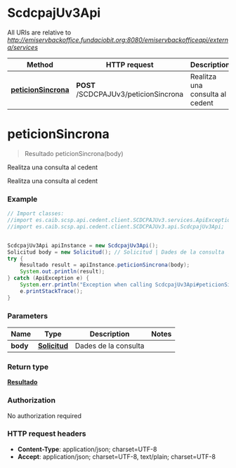 # ScdcpajUv3Api

All URIs are relative to *http://emiservbackoffice.fundaciobit.org:8080/emiservbackofficeapi/externa/services*

Method | HTTP request | Description
------------- | ------------- | -------------
[**peticionSincrona**](ScdcpajUv3Api.md#peticionSincrona) | **POST** /SCDCPAJUv3/peticionSincrona | Realitza una consulta al cedent

<a name="peticionSincrona"></a>
# **peticionSincrona**
> Resultado peticionSincrona(body)

Realitza una consulta al cedent

Realitza una consulta al cedent

### Example
```java
// Import classes:
//import es.caib.scsp.api.cedent.client.SCDCPAJUv3.services.ApiException;
//import es.caib.scsp.api.cedent.client.SCDCPAJUv3.api.ScdcpajUv3Api;


ScdcpajUv3Api apiInstance = new ScdcpajUv3Api();
Solicitud body = new Solicitud(); // Solicitud | Dades de la consulta
try {
    Resultado result = apiInstance.peticionSincrona(body);
    System.out.println(result);
} catch (ApiException e) {
    System.err.println("Exception when calling ScdcpajUv3Api#peticionSincrona");
    e.printStackTrace();
}
```

### Parameters

Name | Type | Description  | Notes
------------- | ------------- | ------------- | -------------
 **body** | [**Solicitud**](Solicitud.md)| Dades de la consulta |

### Return type

[**Resultado**](Resultado.md)

### Authorization

No authorization required

### HTTP request headers

 - **Content-Type**: application/json; charset=UTF-8
 - **Accept**: application/json; charset=UTF-8, text/plain; charset=UTF-8

